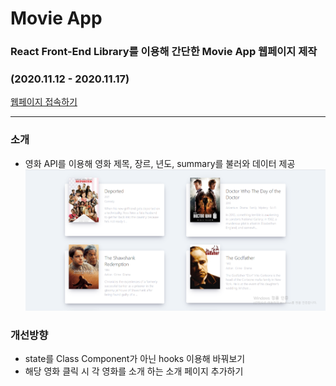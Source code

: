 # Movie App
### React Front-End Library를 이용해 간단한 Movie App 웹페이지 제작    
### (2020.11.12 - 2020.11.17)    
[웹페이지 접속하기](https://yuujining.github.io/movie_app/)     

---

### 소개
* 영화 API를 이용해 영화 제목, 장르, 년도, summary를 불러와 데이터 제공     
![페이지 소개](./image/capture1.PNG)     

### 개선방향
* state를 Class Component가 아닌 hooks 이용해 바꿔보기   
* 해당 영화 클릭 시 각 영화를 소개 하는 소개 페이지 추가하기   
